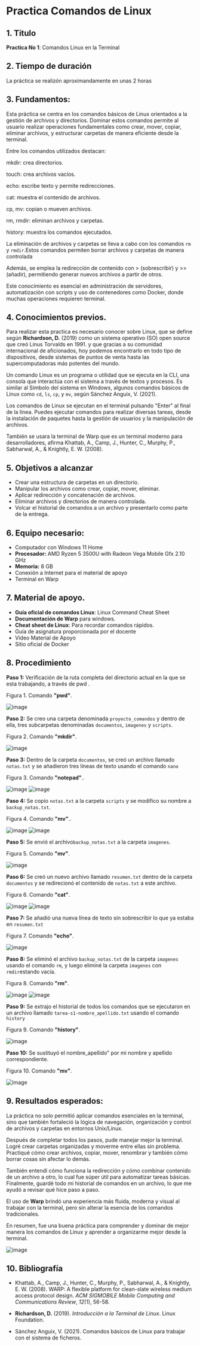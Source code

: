 # Practica Comandos de Linux
## 1. Titulo
**Practica No 1**: Comandos Linux en la Terminal
## 2. Tiempo de duración
La práctica se realizón aproximandamente en unas 2 horas
## 3. Fundamentos:

Esta práctica se centra en los comandos básicos de Linux orientados a la gestión de archivos y directorios. Dominar estos comandos permite al usuario realizar operaciones fundamentales como crear, mover, copiar, eliminar archivos, y estructurar carpetas de manera eficiente desde la terminal.

Entre los comandos utilizados destacan:

mkdir: crea directorios.

touch: crea archivos vacíos.

echo: escribe texto y permite redirecciones.

cat: muestra el contenido de archivos.

cp, mv: copian o mueven archivos.

rm, rmdir: eliminan archivos y carpetas.

history: muestra los comandos ejecutados.

La eliminación de archivos y carpetas se lleva a cabo con los comandos `rm` y `rmdir`.Estos  comandos permiten borrar archivos y carpetas de manera controlada

Además, se emplea la redirección de contenido con > (sobrescribir) y >> (añadir), permitiendo generar nuevos archivos a partir de otros.

Este conocimiento es esencial en administración de servidores, automatización con scripts y uso de contenedores como Docker, donde muchas operaciones requieren terminal.


## 4. Conocimientos previos.
   
Para realizar esta practica es necesario conocer sobre Linux, que se define según **Richardson, D.** (2019) como un sistema operativo (SO) open source que creó Linus Torvalds en 1991. y que gracias a su comunidad internacional de aficionados, hoy podemos encontrarlo en todo tipo de dispositivos, desde sistemas de puntos de venta hasta las supercomputadoras más potentes del mundo. 

Un comando Linux es un programa o utilidad que se ejecuta en la CLI, una consola que interactúa con el sistema a través de textos y procesos. Es similar al Símbolo del sistema en Windows, algunos comandos básicos de Linux como `cd`, `ls`, `cp`, y `mv`, según Sánchez Anguix, V. (2021).

Los comandos de Linux se ejecutan en el terminal pulsando "Enter" al final de la línea. Puedes ejecutar comandos para realizar diversas tareas, desde la instalación de paquetes hasta la gestión de usuarios y la manipulación de archivos.

También se usara la terminal de Warp que es un terminal moderno para desarrolladores, afirma Khattab, A., Camp, J., Hunter, C., Murphy, P., Sabharwal, A., & Knightly, E. W. (2008).

## 5. Objetivos a alcanzar
   
- Crear una estructura de carpetas en un directorio.
- Manipular los archivos como crear, copiar, mover, eliminar.
- Aplicar redirección y concatenación de archivos.
- Eliminar archivos y directorios de manera controlada.
- Volcar el historial de comandos a un archivo y presentarlo como parte de la entrega.
  
## 6. Equipo necesario:
  
- Computador con Windows 11 Home
- **Procesador:** AMD Ryzen 5 3500U with Radeon Vega Mobile Gfx     2.10 GHz
- **Memoria:** 8 GB 
- Conexión a Internet para el material de apoyo
- Terminal en Warp

## 7. Material de apoyo.
   
- **Guía oficial de comandos Linux**: Linux Command Cheat Sheet
- **Documentación de Warp** para windows.
- **Cheat sheet de Linux**: Para recordar comandos rápidos.
- Guía de asignatura proporcionada por el docente
- Video Material de Apoyo
- Sitio oficial de Docker
  
## 8. Procedimiento

**Paso 1:** Verificación de la ruta completa del directorio actual en la que se esta trabajando, a través de pwd .

Figura 1. Comando **"pwd"**.

![image](https://github.com/user-attachments/assets/28f32f6d-e289-4dfa-a43c-2b230a4e469b)


**Paso 2:** Se creo  una carpeta denominada `proyecto_comandos` y dentro de ella, tres subcarpetas denominadas `documentos`, `imagenes` y `scripts`.

Figura 2. Comando **"mkdir"**.

![image](https://github.com/user-attachments/assets/fdf8d50b-cbe7-4635-91b5-ce1b1c73d174)



**Paso 3:** Dentro de la carpeta `documentos`, se creó un archivo llamado `notas.txt` y se  añadieron  tres líneas de texto usando el comando `nano`

Figura 3. Comando **"notepad"**..

![image](https://github.com/user-attachments/assets/e47d8996-dfd0-410d-8205-d1dc65f63bd5)
![image](https://github.com/user-attachments/assets/9f8e0e7b-4306-4380-bf08-7b8a58058755)



**Paso 4:** Se copio `notas.txt` a la carpeta `scripts` y se modifico su nombre a `backup_notas.txt`.

Figura 4. Comando **"mv"**..

![image](https://github.com/user-attachments/assets/21d1a3ad-a903-4a66-bceb-8108053e1829)
![image](https://github.com/user-attachments/assets/cca94d20-ad98-4486-856a-fbcd5b10effa)


**Paso 5:** Se envió el archivo`backup_notas.txt` a la carpeta `imagenes`.

Figura 5. Comando **"mv"**.

![image](https://github.com/user-attachments/assets/4beb23e9-2f38-42a4-8bfc-31be97058dca)



**Paso 6:** Se creó un nuevo archivo llamado `resumen.txt` dentro de la carpeta `documentos` y se redirecionó el contenido de `notas.txt` a este archivo.

Figura 6. Comando **"cat"**.

![image](https://github.com/user-attachments/assets/8924f456-72f3-453c-9d62-61ea77af23d5)
![image](https://github.com/user-attachments/assets/98d4ab94-a1ae-4b9e-ab08-307c7963e0a9)


**Paso 7:** Se añadió una nueva línea de texto sin sobrescribir lo que ya estaba en `resumen.txt`

Figura 7. Comando **"echo"**.

![image](https://github.com/user-attachments/assets/cb2bf1d7-bea4-4dd1-9b97-22a91ed47d57)



**Paso 8:** Se eliminó el archivo `backup_notas.txt` de la carpeta `imagenes` usando el comando `rm`, y luego eliminé la carpeta `imagenes` con `rmdir`estando vacía.

Figura 8. Comando **"rm"**.

![image](https://github.com/user-attachments/assets/faf1acec-90a6-43c2-bd2a-deeab3ada77c)
![image](https://github.com/user-attachments/assets/a974d901-9976-43e6-8a1b-d9b2468561c2)


**Paso 9:** Se extrajo el historial de todos los comandos que se ejecutaron  en un archivo llamado `tarea-s1-nombre_apellido.txt` usando el comando `history`

Figura 9. Comando **"history"**.

![image](https://github.com/user-attachments/assets/22c187c3-9d5a-44d4-ad9b-21e911c2e805)


**Paso 10:** Se sustituyó el nombre_apellido" por mi nombre y apellido correspondiente.

Figura 10. Comando **"mv"**.

![image](https://github.com/user-attachments/assets/06a0dcd7-04fc-425a-bf41-990b5b7eb8fd)


## 9. Resultados esperados:
    
La práctica no solo permitió aplicar comandos esenciales en la terminal, sino que también fortaleció la lógica de navegación, organización y control de archivos y carpetas en entornos Unix/Linux.

Después de completar todos los pasos, pude manejar mejor la terminal. Logré crear carpetas organizadas y moverme entre ellas sin problema. Practiqué cómo crear archivos, copiar, mover, renombrar y también cómo borrar cosas sin afectar lo demás.

También entendí cómo funciona la redirección y cómo combinar contenido de un archivo a otro, lo cual fue súper útil para automatizar tareas básicas. Finalmente, guardé todo mi historial de comandos en un archivo, lo que me ayudó a revisar qué hice paso a paso. 

El uso de **Warp**  brindó una experiencia más fluida, moderna y visual al trabajar con la terminal, pero sin alterar la esencia de los comandos tradicionales.

En resumen, fue una buena práctica para comprender y dominar de mejor manera los comandos de Linux y aprender a organizarme mejor desde la terminal.


![image](https://github.com/user-attachments/assets/fa333449-0342-4be5-912c-99b8159d60e2)


## 10. Bibliografía

- Khattab, A., Camp, J., Hunter, C., Murphy, P., Sabharwal, A., & Knightly, E. W. (2008). WARP: A flexible platform for clean-slate wireless medium access protocol design. _ACM SIGMOBILE Mobile Computing and Communications Review_, _12_(1), 56-58.

- **Richardson, D.** (2019). _Introducción a la Terminal de Linux_. Linux Foundation.

- Sánchez Anguix, V. (2021). Comandos básicos de Linux para trabajar con el sistema de ficheros.

